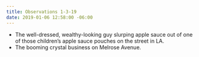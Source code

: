 ```yaml
---
title: Observations 1-3-19
date: 2019-01-06 12:58:00 -06:00
---
```


- The well-dressed, wealthy-looking guy slurping apple sauce out of one of those children’s apple sauce pouches on the street in LA.
- The booming crystal business on Melrose Avenue.
